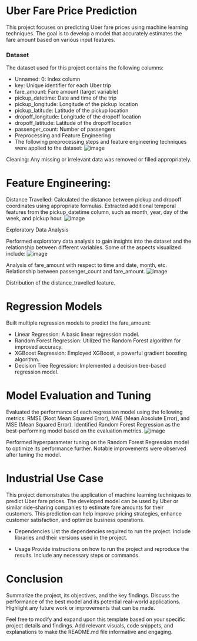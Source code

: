 # Uber Fare Price Prediction
This project focuses on predicting Uber fare prices using machine learning techniques. The goal is to develop a model that accurately estimates the fare amount based on various input features.

### Dataset
The dataset used for this project contains the following columns:

* Unnamed: 0: Index column
* key: Unique identifier for each Uber trip
* fare_amount: Fare amount (target variable)
* pickup_datetime: Date and time of the trip
* pickup_longitude: Longitude of the pickup location
* pickup_latitude: Latitude of the pickup location
* dropoff_longitude: Longitude of the dropoff location
* dropoff_latitude: Latitude of the dropoff location
* passenger_count: Number of passengers
* Preprocessing and Feature Engineering
* The following preprocessing steps and feature engineering techniques were applied to the dataset:
![image](https://github.com/Aftabbs/Uber-Fare-Price-Prediction/assets/112916888/d0f96582-b515-4006-9fe6-df98f25d2956)

Cleaning: Any missing or irrelevant data was removed or filled appropriately.

# Feature Engineering:
Distance Travelled: Calculated the distance between pickup and dropoff coordinates using appropriate formulas.
Extracted additional temporal features from the pickup_datetime column, such as month, year, day of the week, and pickup hour.
![image](https://github.com/Aftabbs/Uber-Fare-Price-Prediction/assets/112916888/b242aa0c-2462-4ccc-8cdc-e9840e219955)

Exploratory Data Analysis

Performed exploratory data analysis to gain insights into the dataset and the relationship between different variables. Some of the aspects visualized include:
![image](https://github.com/Aftabbs/Uber-Fare-Price-Prediction/assets/112916888/2dace326-eea3-4744-80f0-074bcf20e769)

Analysis of fare_amount with respect to time and date, month, etc.
Relationship between passenger_count and fare_amount.
![image](https://github.com/Aftabbs/Uber-Fare-Price-Prediction/assets/112916888/6062442f-8317-4474-b399-057cb1ae40b1)

Distribution of the distance_travelled feature.
# Regression Models
Built multiple regression models to predict the fare_amount:

* Linear Regression: A basic linear regression model.
* Random Forest Regression: Utilized the Random Forest algorithm for improved accuracy.
* XGBoost Regression: Employed XGBoost, a powerful gradient boosting algorithm.
* Decision Tree Regression: Implemented a decision tree-based regression model.

# Model Evaluation and Tuning
Evaluated the performance of each regression model using the following metrics: RMSE (Root Mean Squared Error), MAE (Mean Absolute Error), and MSE (Mean Squared Error). Identified Random Forest Regression as the best-performing model based on the evaluation metrics.
![image](https://github.com/Aftabbs/Uber-Fare-Price-Prediction/assets/112916888/448eb96c-0ba0-4dd7-aabf-bdc31043c0b3)

Performed hyperparameter tuning on the Random Forest Regression model to optimize its performance further. Notable improvements were observed after tuning the model.

# Industrial Use Case
This project demonstrates the application of machine learning techniques to predict Uber fare prices. The developed model can be used by Uber or similar ride-sharing companies to estimate fare amounts for their customers. This prediction can help improve pricing strategies, enhance customer satisfaction, and optimize business operations.

* Dependencies
List the dependencies required to run the project. Include libraries and their versions used in the project.

* Usage
Provide instructions on how to run the project and reproduce the results. Include any necessary steps or commands.

# Conclusion
Summarize the project, its objectives, and the key findings. Discuss the performance of the best model and its potential real-world applications. Highlight any future work or improvements that can be made.

Feel free to modify and expand upon this template based on your specific project details and findings. Add relevant visuals, code snippets, and explanations to make the README.md file informative and engaging.





